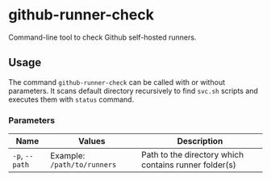 # github-runner-check

Command-line tool to check Github self-hosted runners.

## Usage

The command `github-runner-check` can be called with or without parameters. It scans default directory recursively to find `svc.sh` scripts and executes them with `status` command.

### Parameters

| Name      | Values | Description |
| ----------- | ----------- | --- |
| `-p`, `--path`  | Example: `/path/to/runners` | Path to the directory which contains runner folder(s) |
